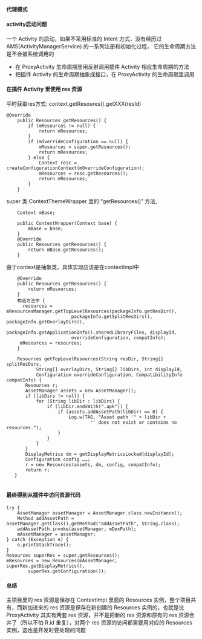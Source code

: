 #### 代理模式
#### activity启动问题
一个 Activity 的启动，如果不采用标准的 Intent 方式，没有经历过 AMS(ActivityManagerService) 的一系列注册和初始化过程，
它的生命周期方法是不会被系统调用的
* 在 ProxyActivity 生命周期里用反射调用插件 Activity 相应生命周期的方法
* 把插件 Activity 的生命周期抽象成接口，在 ProxyActivity 的生命周期里调用

#### 在插件 Activity 里使用 res 资源
平时获取res方式: context.getResoures().getXXX(resId)
```
@Override
    public Resources getResources() {
        if (mResources != null) {
            return mResources;
        }
        if (mOverrideConfiguration == null) {
            mResources = super.getResources();
            return mResources;
        } else {
            Context resc = createConfigurationContext(mOverrideConfiguration);
            mResources = resc.getResources();
            return mResources;
        }
    }
```
super 类 ContextThemeWrapper 里的 “getResources()” 方法,
```
    Context mBase;
    
    public ContextWrapper(Context base) {
        mBase = base;
    }
    @Override
    public Resources getResources() {
        return mBase.getResources();
    }
```
由于context是抽象类，具体实现应该是在contextImpl中
```
    @Override
    public Resources getResources() {
        return mResources;
    }
    构造方法中 {
      resources = mResourcesManager.getTopLevelResources(packageInfo.getResDir(),
                        packageInfo.getSplitResDirs(), packageInfo.getOverlayDirs(),
                        packageInfo.getApplicationInfo().sharedLibraryFiles, displayId,
                        overrideConfiguration, compatInfo);
     mResources = resources;
    }
    
    Resources getTopLevelResources(String resDir, String[] splitResDirs,
           String[] overlayDirs, String[] libDirs, int displayId,
           Configuration overrideConfiguration, CompatibilityInfo compatInfo) {
       Resources r;
       AssetManager assets = new AssetManager();
       if (libDirs != null) {
           for (String libDir : libDirs) {
               if (libDir.endsWith(".apk")) {
                   if (assets.addAssetPath(libDir) == 0) {
                       Log.w(TAG, "Asset path '" + libDir +
                               "' does not exist or contains no resources.");
                   }
               }
           }
       }
       DisplayMetrics dm = getDisplayMetricsLocked(displayId);
       Configuration config ……;
       r = new Resources(assets, dm, config, compatInfo);
       return r;
   }
    
```
#### 最终得到从插件中访问资源代码
```
try {  
    AssetManager assetManager = AssetManager.class.newInstance();  
    Method addAssetPath = assetManager.getClass().getMethod("addAssetPath", String.class);  
    addAssetPath.invoke(assetManager, mDexPath);  
    mAssetManager = assetManager;  
} catch (Exception e) {  
    e.printStackTrace();  
}  
Resources superRes = super.getResources();  
mResources = new Resources(mAssetManager, superRes.getDisplayMetrics(),  
        superRes.getConfiguration());
```
#### 总结 
主项目里的 res 资源是保存在 ContextImpl 里面的 Resources 实例，整个项目共有，而新加进来的 res 资源是保存在新创建的 Resources 实例的，也就是说 ProxyActivity 其实有两套 res 资源，并不是把新的 res 资源和原有的 res 资源合并了（所以不怕 R.id 重复），对两个 res 资源的访问都需要用对应的 Resources 实例，这也是开发时要处理的问题
